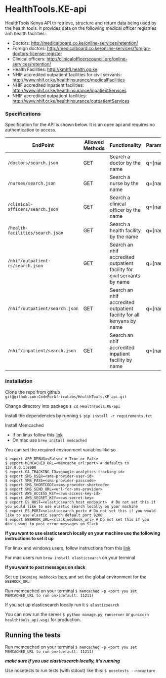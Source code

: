# HealthTools.KE-api
HealthTools Kenya API to retrieve, structure and return data being used by the health tools. It provides
data on the following medical officer registries anh health facilities: 

- Doctors: http://medicalboard.co.ke/online-services/retention/
- Foreign doctors: http://medicalboard.co.ke/online-services/foreign-doctors-license-register
- Clinical officers: http://clinicalofficerscouncil.org/online-services/retention/
- Health Facilities: http://kmhfl.health.go.ke
- NHIF accredited outpatient facilities for civil servants: http://www.nhif.or.ke/healthinsurance/medicalFacilities
- NHIF accredited inpatient facilities: http://www.nhif.or.ke/healthinsurance/inpatientServices
- NHIF accredited outpatient facilities: http://www.nhif.or.ke/healthinsurance/outpatientServices

### Specifications
Specification for the API is shown below. It is an open api and requires no authentication to access.


| EndPoint                            | Allowed Methods  | Functionality                                            | Parameters |
|-------------------------------------|------------------|----------------------------------------------------------|------------|
| `/doctors/search.json`              | GET              | Search a doctor by the name                              | q=[name]   |
| `/nurses/search.json`               | GET              | Search a nurse by the name                               | q=[name]   |
| `/clinical-officers/search.json`    | GET              | Search a clinical officer by the name                    | q=[name]   |
| `/health-facilities/search.json`    | GET              | Search a health facility by the name                     | q=[name]   |
| `/nhif/outpatient-cs/search.json`   | GET              | Search an nhif accredited outpatient facility for civil servants by name        | q=[name]   |
| `/nhif/outpatient/search.json`      | GET              | Search an nhif accredited outpatient facility for all kenyans by name    | q=[name]   |
| `/nhif/inpatient/search.json`       | GET              | Search an nhif accredited inpatient facility by name     | q=[name]   |


### Installation
Clone the repo from github `git@github.com:CodeForAfricaLabs/HealthTools.KE-api.git`

Change directory into package `$ cd HealthTools.KE-api`

Install the dependencies by running `$ pip install -r requirements.txt`

Install Memcached
 * If on linux follow this [link](https://github.com/memcached/memcached/wiki/Install)
 * On mac use `brew install memcached`

You can set the required environment variables like so
```<>
$ export APP_DEBUG=<False> # True or False
$ export MEMCACHED_URL=<memcache_url:port> # defaults to 127.0.0.1:8000
$ export GA_TRACKING_ID=<google-analytics-tracking-id>
$ export SMS_USER=<sms-provider-user-id>
$ export SMS_PASS=<sms-provider-passcode>
$ export SMS_SHORTCODE=<sms-provider-shortcode>
$ export SMS_SEND_URL=<url-for-sms-provider>
$ export AWS_ACCESS_KEY=<aws-access-key-id>
$ export AWS_SECRET_KEY=<aws-secret-key>
$ export ES_HOST=<elasticsearch_host_endpoint>  # Do not set this if you would like to use elastic search locally on your machine
$ export ES_PORT=<elasticsearch_port> # Do not set this if you would like to use elastic search default port 9200
$ export WEBHOOK_URL=<slack_webhook_url> # Do not set this if you don't want to post error messages on Slack
```
**If you want to use elasticsearch locally on your machine use the following instructions to set it up**

For linux and windows users, follow instructions from this [link](https://www.elastic.co/guide/en/elasticsearch/reference/current/setup.html)

For mac users run `brew install elasticsearch` on your terminal

**If you want to post messages on slack**

Set up `Incoming Webhooks` [here](https://slack.com/signin?redir=%2Fservices%2Fnew%2Fincoming-webhook) and set the global environment for the `WEBHOOK_URL`

Run memcached on your terminal `$ memcached -p <port you set MEMCACHED_URL to run on>(default: 11211)`

If you set up elasticsearch locally run it `$ elasticsearch`

You can now run the server `$ python manage.py runserver` or `gunicorn healthtools_api.wsgi` for production.



## Running the tests

Run memcached on your terminal `$ memcached -p <port you set MEMCACHED_URL to run on>(default: 11211)`

_**make sure if you use elasticsearch locally, it's running**_

Use nosetests to run tests (with stdout) like this:
```$ nosetests --nocapture```
